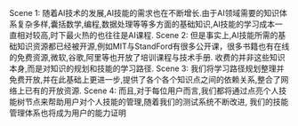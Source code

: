 Scene 1:
随着AI技术的发展,AI技能的需求也在不断增长.由于AI领域需要的知识体系复杂多样,囊括数学,编程,数据处理等等多方面的基础知识,AI技能的学习成本一直相对较高,时下最火热的也往往是AI课程.
Scene 2:
但是事实上,AI技能所需的基础知识资源都已经被开源,例如MIT与StandFord有很多公开课，很多书籍也有在线的免费资源,微软,谷歌,阿里等也开放了培训课程与技术手册.
收费的并非这些知识本身,而是对知识的规划和技能的学习路径.
Scene 3:
我们将学习路径规划整理并免费开放,并在此基础上更进一步,提供了各个各个知识点之间的依赖关系,整合了网络上已有的开放资源.
Scene 4:
而且,对于每位用户而言,我们都将通过点亮个人技能树节点来帮助用户对个人技能的管理,随着我们的测试系统不断改进, 我们的技能管理体系也将成为用户的能力证明
